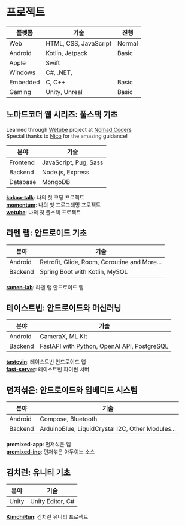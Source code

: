 # 프로젝트

| 플랫폼   | 기술                  | 진행   |
| -------- | --------------------- | ------ |
| Web      | HTML, CSS, JavaScript | Normal |
| Android  | Kotlin, Jetpack       | Basic  |
| Apple    | Swift                 |        |
| Windows  | C#, .NET,             |        |
| Embedded | C, C++                | Basic  |
| Gaming   | Unity, Unreal         | Basic  |

## 노마드코더 웹 시리즈: 풀스택 기초

Learned through [Wetube](https://github.com/yurucoder/wetube) project at [Nomad Coders](https://nomadcoders.co/wetube)  
Special thanks to [Nico](https://github.com/serranoarevalo) for the amazing guidance!

| 분야     | 기술                  |
| -------- | --------------------- |
| Frontend | JavaScript, Pug, Sass |
| Backend  | Node.js, Express      |
| Database | MongoDB               |

[**kokoa-talk**](https://github.com/yurucoder/kokoa-talk): 나의 첫 코딩 프로젝트  
[**momentum**](https://github.com/yurucoder/momentum): 나의 첫 프로그래밍 프로젝트  
[**wetube**](https://github.com/yurucoder/wetube): 나의 첫 풀스택 프로젝트

## 라멘 랩: 안드로이드 기초

| 분야    | 기술                                         |
| ------- | -------------------------------------------- |
| Android | Retrofit, Glide, Room, Coroutine and More... |
| Backend | Spring Boot with Kotlin, MySQL               |

[**ramen-lab**](https://github.com/yurucoder/ramen-lab): 라멘 랩 안드로이드 앱

## 테이스트빈: 안드로이드와 머신러닝

| 분야    | 기술                                        |
| ------- | ------------------------------------------- |
| Android | CameraX, ML Kit                             |
| Backend | FastAPI with Python, OpenAI API, PostgreSQL |

[**tastevin**](https://github.com/yurucoder/tastevin): 테이스트빈 안드로이드 앱  
[**fast-server**](https://github.com/yurucoder/fast-server): 테이스트빈 파이썬 서버

## 먼저섞은: 안드로이드와 임베디드 시스템

| 분야    | 기술                                             |
| ------- | ------------------------------------------------ |
| Android | Compose, Bluetooth                               |
| Backend | ArduinoBlue, LiquidCrystal I2C, Other Modules... |

**premixed-app**: 먼저섞은 앱  
[**premixed-ino**](https://github.com/yurucoder/premixed-ino): 먼저섞은 아두이노 소스

## 김치런: 유니티 기초

| 분야  | 기술             |
| ----- | ---------------- |
| Unity | Unity Editor, C# |

[**KimchiRun**](https://github.com/yurucoder/KimchiRun): 김치런 유니티 프로젝트
